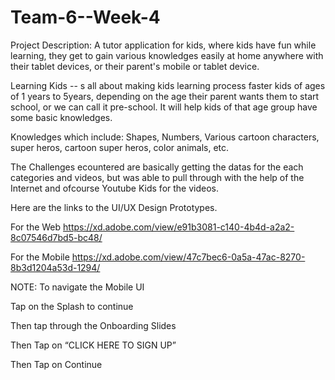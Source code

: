 # Team-6--Week-4

Project Description: A tutor application for kids, where kids have fun while learning, they get to gain various knowledges easily at home anywhere with their tablet devices, or their parent's mobile or tablet device.

Learning Kids -- s all about making kids learning process faster kids of ages of 1 years to 5years, depending on the age their parent wants them to start school, or we can call it pre-school. It will help kids of that age group have some basic knowledges. 

Knowledges which include: Shapes, Numbers, Various cartoon characters, super heros, cartoon super heros, color animals, etc.

The Challenges ecountered are basically getting the datas for the each categories and videos, but was able to pull through with the help of the Internet and ofcourse Youtube Kids for the videos.

Here are the links to the UI/UX Design Prototypes.

For the Web
https://xd.adobe.com/view/e91b3081-c140-4b4d-a2a2-8c07546d7bd5-bc48/

For the Mobile
https://xd.adobe.com/view/47c7bec6-0a5a-47ac-8270-8b3d1204a53d-1294/

NOTE: To navigate the Mobile UI

  Tap on the Splash to continue
  
  Then tap through the Onboarding Slides
  
  Then Tap on “CLICK HERE TO SIGN UP”
  
  Then Tap on Continue 
